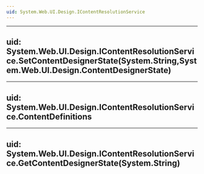 ```yaml
---
uid: System.Web.UI.Design.IContentResolutionService
---
```


---
uid: System.Web.UI.Design.IContentResolutionService.SetContentDesignerState(System.String,System.Web.UI.Design.ContentDesignerState)
---

---
uid: System.Web.UI.Design.IContentResolutionService.ContentDefinitions
---

---
uid: System.Web.UI.Design.IContentResolutionService.GetContentDesignerState(System.String)
---
